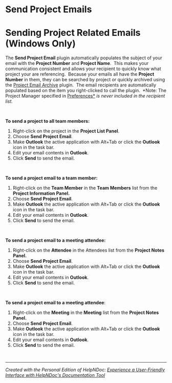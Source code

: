 # Send Project Emails

# Sending Project Related Emails (Windows Only)

The **Send Project Email** plugin automatically populates the subject of your email with the **Project Number** and **Project Name**.&nbsp; This makes your communication consistent and allows your recipient to quickly know what project your are referencing.&nbsp; Because your emails all have the **Project Number** in them, they can be searched by project or quickly archived using the [Project Email Archive](<ProjectEmailArchive.md>) plugin.&nbsp; The email recipients are automatically populated based on the item you right-clicked to call the plugin.&nbsp; *Note: The Project Manager specified in [Preferences*](<Preferences.md>) *is never included in the recipient list.*

&nbsp;

**To send a project to all team members:**

1. Right-click on the project in the **Project List Panel**.
1. Choose **Send Project Email**.
1. Make **Outlook** the active application with Alt+Tab or click the **Outlook** icon in the task bar.
1. Edit your email contents in **Outlook**.
1. Click **Send** to send the email.

&nbsp;

**To send a project email to a team member:**

1. Right-click on the **Team Member** in the **Team Members** list from the **Project Information Panel.**
1. Choose **Send Project Email**.
1. Make **Outlook** the active application with Alt+Tab or click the **Outlook** icon in the task bar.
1. Edit your email contents in **Outlook**.
1. Click **Send** to send the email.

&nbsp;

**To send a project email to a meeting attendee:**

1. Right-click on the **Attendee** in the Attendees list from the **Project Notes Panel.**
1. Choose **Send Project Email**.
1. Make **Outlook** the active application with Alt+Tab or click the **Outlook** icon in the task bar.
1. Edit your email contents in **Outlook**.
1. Click **Send** to send the email.

&nbsp;

**To send a project email to a meeting attendee**:

1. Right-click on the **Meeting** in the **Meeting** list from the **Project Notes Panel.**
1. Choose **Send Project Email**.
1. Make **Outlook** the active application with Alt+Tab or click the **Outlook** icon in the task bar.
1. Edit your email contents in **Outlook**.
1. Click **Send** to send the email.

&nbsp;


***
_Created with the Personal Edition of HelpNDoc: [Experience a User-Friendly Interface with HelpNDoc's Documentation Tool](<https://www.helpndoc.com/feature-tour/stunning-user-interface/>)_
